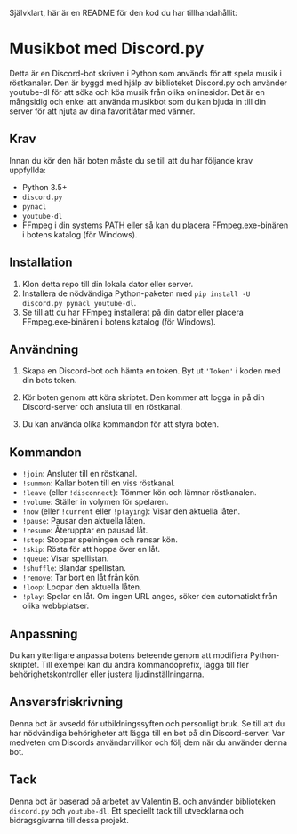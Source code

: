 Självklart, här är en README för den kod du har tillhandahållit:

# Musikbot med Discord.py

Detta är en Discord-bot skriven i Python som används för att spela musik i röstkanaler. Den är byggd med hjälp av biblioteket Discord.py och använder youtube-dl för att söka och köa musik från olika onlinesidor. Det är en mångsidig och enkel att använda musikbot som du kan bjuda in till din server för att njuta av dina favoritlåtar med vänner.

## Krav

Innan du kör den här boten måste du se till att du har följande krav uppfyllda:

- Python 3.5+
- `discord.py`
- `pynacl`
- `youtube-dl`
- FFmpeg i din systems PATH eller så kan du placera FFmpeg.exe-binären i botens katalog (för Windows).

## Installation

1. Klon detta repo till din lokala dator eller server.
2. Installera de nödvändiga Python-paketen med `pip install -U discord.py pynacl youtube-dl`.
3. Se till att du har FFmpeg installerat på din dator eller placera FFmpeg.exe-binären i botens katalog (för Windows).

## Användning

1. Skapa en Discord-bot och hämta en token. Byt ut `'Token'` i koden med din bots token.

2. Kör boten genom att köra skriptet. Den kommer att logga in på din Discord-server och ansluta till en röstkanal.

3. Du kan använda olika kommandon för att styra boten.

## Kommandon

- `!join`: Ansluter till en röstkanal.
- `!summon`: Kallar boten till en viss röstkanal.
- `!leave` (eller `!disconnect`): Tömmer kön och lämnar röstkanalen.
- `!volume`: Ställer in volymen för spelaren.
- `!now` (eller `!current` eller `!playing`): Visar den aktuella låten.
- `!pause`: Pausar den aktuella låten.
- `!resume`: Återupptar en pausad låt.
- `!stop`: Stoppar spelningen och rensar kön.
- `!skip`: Rösta för att hoppa över en låt.
- `!queue`: Visar spellistan.
- `!shuffle`: Blandar spellistan.
- `!remove`: Tar bort en låt från kön.
- `!loop`: Loopar den aktuella låten.
- `!play`: Spelar en låt. Om ingen URL anges, söker den automatiskt från olika webbplatser.


## Anpassning

Du kan ytterligare anpassa botens beteende genom att modifiera Python-skriptet. Till exempel kan du ändra kommandoprefix, lägga till fler behörighetskontroller eller justera ljudinställningarna.

## Ansvarsfriskrivning

Denna bot är avsedd för utbildningssyften och personligt bruk. Se till att du har nödvändiga behörigheter att lägga till en bot på din Discord-server. Var medveten om Discords användarvillkor och följ dem när du använder denna bot.

## Tack

Denna bot är baserad på arbetet av Valentin B. och använder biblioteken `discord.py` och `youtube-dl`. Ett speciellt tack till utvecklarna och bidragsgivarna till dessa projekt.